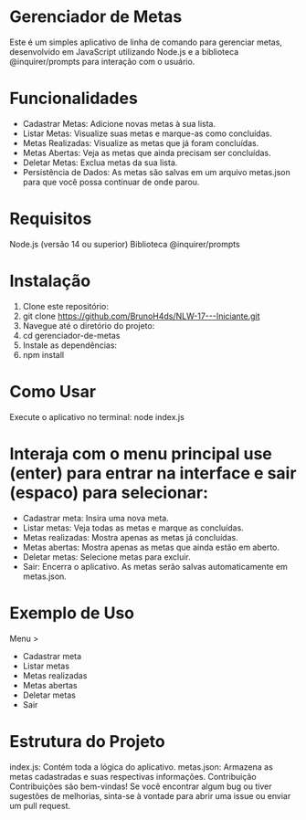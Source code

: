 # Gerenciador de Metas

Este é um simples aplicativo de linha de comando para gerenciar metas, desenvolvido em JavaScript utilizando Node.js e a biblioteca @inquirer/prompts para interação com o usuário.

# Funcionalidades

- Cadastrar Metas: Adicione novas metas à sua lista.
- Listar Metas: Visualize suas metas e marque-as como concluídas.
- Metas Realizadas: Visualize as metas que já foram concluídas.
- Metas Abertas: Veja as metas que ainda precisam ser concluídas.
- Deletar Metas: Exclua metas da sua lista.
- Persistência de Dados: As metas são salvas em um arquivo metas.json para que você possa continuar de onde parou.

# Requisitos

Node.js (versão 14 ou superior)
Biblioteca @inquirer/prompts

# Instalação

1. Clone este repositório:
2. git clone https://github.com/BrunoH4ds/NLW-17---Iniciante.git
3. Navegue até o diretório do projeto:
4. cd gerenciador-de-metas
5. Instale as dependências:
6. npm install

# Como Usar
Execute o aplicativo no terminal:
node index.js

# Interaja com o menu principal use (enter) para entrar na interface e sair (espaco) para selecionar:

- Cadastrar meta: Insira uma nova meta.
- Listar metas: Veja todas as metas e marque as concluídas.
- Metas realizadas: Mostra apenas as metas já concluídas.
- Metas abertas: Mostra apenas as metas que ainda estão em aberto.
- Deletar metas: Selecione metas para excluir.
- Sair: Encerra o aplicativo.
As metas serão salvas automaticamente em metas.json.

# Exemplo de Uso

Menu >
  - Cadastrar meta
  - Listar metas
  - Metas realizadas
  - Metas abertas
  - Deletar metas
  - Sair

# Estrutura do Projeto
index.js: Contém toda a lógica do aplicativo.
metas.json: Armazena as metas cadastradas e suas respectivas informações.
Contribuição
Contribuições são bem-vindas! Se você encontrar algum bug ou tiver sugestões de melhorias, sinta-se à vontade para abrir uma issue ou enviar um pull request.
